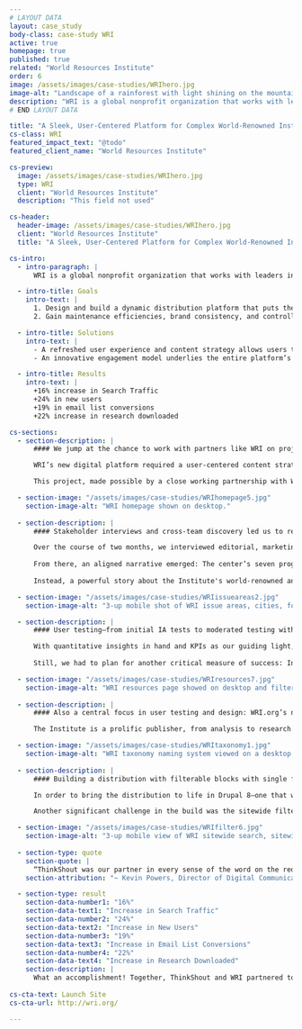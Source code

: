 ```yaml
---
# LAYOUT DATA
layout: case_study
body-class: case-study WRI
active: true
homepage: true
published: true
related: "World Resources Institute"
order: 6
image: /assets/images/case-studies/WRIhero.jpg
image-alt: "Landscape of a rainforest with light shining on the mountains in the background."
description: "WRI is a global nonprofit organization that works with leaders in government, business and civil society to research, design, and carry out practical solutions that simultaneously improve people’s lives and ensure nature can thrive. "
# END LAYOUT DATA

title: "A Sleek, User-Centered Platform for Complex World-Renowned Institute"
cs-class: WRI
featured_impact_text: "@todo"
featured_client_name: "World Resources Institute"

cs-preview:
  image: /assets/images/case-studies/WRIhero.jpg
  type: WRI
  client: "World Resources Institute"
  description: "This field not used"

cs-header:
  header-image: /assets/images/case-studies/WRIhero.jpg
  client: "World Resources Institute"
  title: "A Sleek, User-Centered Platform for Complex World-Renowned Institute"

cs-intro:
  - intro-paragraph: |
      WRI is a global nonprofit organization that works with leaders in government, business and civil society to research, design, and carry out practical solutions that simultaneously improve people’s lives and ensure nature can thrive. 

  - intro-title: Goals
    intro-text: |
      1. Design and build a dynamic distribution platform that puts the best of WRI’s research, data, and analysis at the fingertips of the world’s government, business, and climate justice leaders.  
      2. Gain maintenance efficiencies, brand consistency, and controlled content sharing across sites. Engage a host of complex stakeholders spanning teams and levels, including global locations.

  - intro-title: Solutions
    intro-text: |
      - A refreshed user experience and content strategy allows users to understand what WRI can offer by their needs rather than the Institute’s program siloes.  
      - An innovative engagement model underlies the entire platform’s technical functionality, including a sitewide filter, narrative taxonomy, and search strategy.  

  - intro-title: Results
    intro-text: |
      +16% increase in Search Traffic  
      +24% in new users  
      +19% in email list conversions  
      +22% increase in research downloaded

cs-sections:
  - section-description: |
      #### We jump at the chance to work with partners like WRI on projects of this scale. 

      WRI’s new digital platform required a user-centered content strategy, a brand refresh, complex stakeholder engagement, and maybe most exciting of all, a turn-key solution for a distribution that would need to host both WRI.org as well as international office sites. 

      This project, made possible by a close working partnership with WRI’s expert team, showcases a sitewide issue filter, responsive navigation as a user moves deeper into their exploration, a user-centered narrative taxonomy system, and a refreshed, robust, and tightly managed design system. What’s more? The platform itself is built as a distribution, meaning that WRI’s team can spin up a new site with the same exciting functionality from WRI.org’s codebase—a feature that was a must-have going into this project. 

  - section-image: "/assets/images/case-studies/WRIhomepage5.jpg"
    section-image-alt: "WRI homepage shown on desktop."
    
  - section-description: |
      #### Stakeholder interviews and cross-team discovery led us to remarkable insights and a clear path forward. 

      Over the course of two months, we interviewed editorial, marketing, communications, programs, and executive teams—and were guided by the investment of multiple project advisory working groups along the way. 
      
      From there, an aligned narrative emerged: The center’s seven program teams, each focused on a different issue—cities, climate, energy, food, forests, water, and oceans—and its four centers—business, economics, finance, and governance—would no longer serve as the pillars of a user’s experience.
      
      Instead, a powerful story about the Institute's world-renowned analysis, coalitions, and interactive, data-driven tools would take center stage, with the ability to filter the entire site’s content by issue or perspective at the snap of your fingers. To be sure we tracked towards aligned success, the team developed its very own Core Action Target, mapping KPIs to each other in order of priority, impact, and their overall efficacy in determining the platform’s success. 

  - section-image: "/assets/images/case-studies/WRIissueareas2.jpg"
    section-image-alt: "3-up mobile shot of WRI issue areas, cities, forests, and oceans."

  - section-description: |
      #### User testing—from initial IA tests to moderated testing with design comps—validated our new approach. 

      With quantitative insights in hand and KPIs as our guiding light, our team moved forward with the confidence we needed to socialize the Institute’s bold new vision for user experience throughout the organization.  
      
      Still, we had to plan for another critical measure of success: In order to execute our new content strategy, we’d need to archive thousands of pages of old content, and at the same time, maintain the site’s impressive performance in Search. Most traffic came in from the site’s blog, a place where a skilled editorial team makes WRI’s impressive research, data, and tools accessible to journalists, corporate strategists, policymakers, and high-level change-agents around the world. To maintain search dominance, we decided to simplify the sitemap, clarify the site’s folding structure, and critically, rename internal-facing nomenclature to be clearer to users—humans and bots alike. Publications became Research. Blog became Insights. Data broke itself out of the more general Publications and stepped into its full keyword SEO power. Did it work? You know it. Since launch, the site’s search traffic is up by 16 percent! 

  - section-image: "/assets/images/case-studies/WRIresources7.jpg"
    section-image-alt: "WRI resources page showed on desktop and filter on a mobile."
    
  - section-description: |
      #### Also a central focus in user testing and design: WRI.org’s new homepage.  

      The Institute is a prolific publisher, from analysis to research to data to tools—and the old homepage reflected just how much content was available. Our path forward required alignment across the organization—we’d be making enormous change. Thanks to a laser focus from WRI’s project teams and iterative design, we were able to craft a bold new homepage. Now, users experience the homepage as directed and depthful. The powerful impact of WRI is immediately understood through use of bold imagery and featured blocks. This clarity is made possible by an overlay menu system and sitewide filter that can organize and make all content available at the appropriate moment, rather than every moment.   

  - section-image: "/assets/images/case-studies/WRItaxonomy1.jpg"
    section-image-alt: "WRI taxonomy naming system viewed on a desktop. Taxonomy links are highlighted green."
 
  - section-description: |
      #### Building a distribution with filterable blocks with single file components isn’t easy, but it is really, really sustainable. 

      In order to bring the distribution to life in Drupal 8—one that would be easily configured through an admin interface—our lead engineers decided to leverage single file components in the build approach. Using SFCs means that essentially, we built out blocks of functionality for the platform that can be extracted or not used at all when new sites are spun up: The perfect kind of lego-style building system that offers maximum control and flexibility for new platforms and minimum risk when conducting maintenance or updates.

      Another significant challenge in the build was the sitewide filter, made possible by a smart approach to automating content filtering and critically, a content strategy that stays simple on the surface and directs to a robust resource library landing page for deeper exploration. So how’d we make the sitewide filter a reality without sacrificing load time? Instead of requiring the javascript library to load automated content—which can be rough for accessibility needs and tough on site speed—we decided to set cookies for users, have views interpret those cookies, and then allow users to share those personalized pages with others. Trickier than it sounds? Yes. Worth it to create a personalized and fully accessibly platform? Absolutely.  

  - section-image: "/assets/images/case-studies/WRIfilter6.jpg"
    section-image-alt: "3-up mobile view of WRI sitewide search, sitewide search narrowed down by issue area, and sitewide filter."
    
  - section-type: quote
    section-quote: |
      “ThinkShout was our partner in every sense of the word on the redesign of WRI.org. Considering the scale and complexity of that effort, we couldn’t have asked for a better team to see us through that process.”
    section-attribution: "~ Kevin Powers, Director of Digital Communications, WRI"

  - section-type: result
    section-data-number1: "16%"
    section-data-text1: "Increase in Search Traffic"
    section-data-number2: "24%"
    section-data-text2: "Increase in New Users"
    section-data-number3: "19%"
    section-data-text3: "Increase in Email List Conversions"
    section-data-number4: "22%"
    section-data-text4: "Increase in Research Downloaded"
    section-description: |
      What an accomplishment! Together, ThinkShout and WRI partnered to bring a new distribution, refreshed brand, tight design system, powerful user experience, and beautiful new WRI.org together in just 15 months. Bravo, WRI. The world needs your enormous impact, and we’re glad we could partner with you at such a critical moment in your journey.
      
cs-cta-text: Launch Site
cs-cta-url: http://wri.org/

---
```

